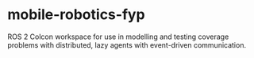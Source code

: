 # mobile-robotics-fyp
ROS 2 Colcon workspace for use in modelling and testing coverage problems with distributed, lazy agents with event-driven communication.
